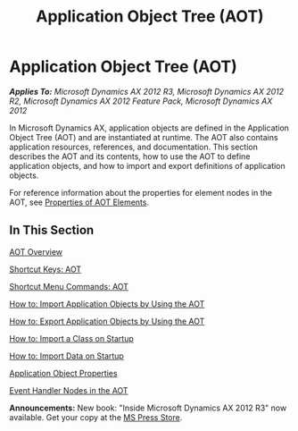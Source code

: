 ﻿---
title: Application Object Tree (AOT)
TOCTitle: Application Object Tree (AOT)
ms:assetid: 6854ed96-d2ac-495b-a835-d74849ae19d6
ms:mtpsurl: https://msdn.microsoft.com/en-us/library/Gg840931(v=AX.60)
ms:contentKeyID: 35244751
ms.date: 05/18/2015
mtps_version: v=AX.60
---

# Application Object Tree (AOT) 


_**Applies To:** Microsoft Dynamics AX 2012 R3, Microsoft Dynamics AX 2012 R2, Microsoft Dynamics AX 2012 Feature Pack, Microsoft Dynamics AX 2012_

In Microsoft Dynamics AX, application objects are defined in the Application Object Tree (AOT) and are instantiated at runtime. The AOT also contains application resources, references, and documentation. This section describes the AOT and its contents, how to use the AOT to define application objects, and how to import and export definitions of application objects.

For reference information about the properties for element nodes in the AOT, see [Properties of AOT Elements](https://msdn.microsoft.com/en-us/library/gg731856\(v=ax.60\)).

## In This Section

[AOT Overview](aot-overview.md)

[Shortcut Keys: AOT](shortcut-keys-aot.md)

[Shortcut Menu Commands: AOT](shortcut-menu-commands-aot.md)

[How to: Import Application Objects by Using the AOT](how-to-import-application-objects-by-using-the-aot.md)

[How to: Export Application Objects by Using the AOT](how-to-export-application-objects-by-using-the-aot.md)

[How to: Import a Class on Startup](how-to-import-a-class-on-startup.md)

[How to: Import Data on Startup](how-to-import-data-on-startup.md)

[Application Object Properties](application-object-properties.md)

[Event Handler Nodes in the AOT](event-handler-nodes-in-the-aot.md)

  
**Announcements:** New book: "Inside Microsoft Dynamics AX 2012 R3" now available. Get your copy at the [MS Press Store](https://www.microsoftpressstore.com/store/inside-microsoft-dynamics-ax-2012-r3-9780735685109).

